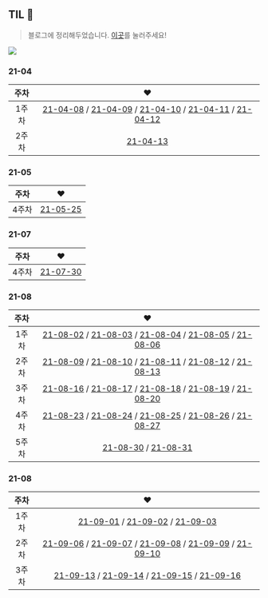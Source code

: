 ## TIL 📝
> 블로그에 정리해두었습니다. [이곳](https://velog.io/@songsong/TIL-Guide)를 눌러주세요!

<img src="https://img.shields.io/badge/React-11B48A?style=flat-square&logo=React&logoColor=white&link=https://ko.reactjs.org/">

### 21-04

|주차|❤|
|:---:|:---:|
|1주차|[21-04-08](https://velog.io/@songsong/2021-04-08-TIL) / [21-04-09](https://velog.io/@songsong/2021-04-09-TIL) / [21-04-10](https://velog.io/@songsong/2021-04-10-TIL) / [21-04-11](https://velog.io/@songsong/2021-04-12-TIL) / [21-04-12](https://velog.io/@songsong/2021-04-12-TIL-q02m9ggy)|
|2주차|[21-04-13](https://velog.io/@songsong/2021-04-13-TIL)|

### 21-05

|주차|❤|
|:---:|:---:|
|4주차|[21-05-25](https://velog.io/@songsong/2021-05-25-TIL)|

### 21-07

|주차|❤|
|:---:|:---:|
|4주차|[21-07-30](https://velog.io/@songsong/TIL-%ED%94%84%EB%A1%9C%EA%B7%B8%EB%9E%98%EB%A8%B8%EC%8A%A4-%EB%8D%B0%EB%B8%8C%EC%BD%94%EC%8A%A4-%ED%94%84%EB%A1%A0%ED%8A%B8%EC%97%94%EB%93%9C-DAY0)|

### 21-08

|주차|❤|
|:---:|:---:|
|1주차|[21-08-02](https://velog.io/@songsong/TIL-DAY1) / [21-08-03](https://velog.io/@songsong/TIL-DAY2) / [21-08-04](https://velog.io/@songsong/TIL-DAY3) / [21-08-05](https://velog.io/@songsong/TIL-DAY4) / [21-08-06](https://velog.io/@songsong/TIL-DAY5)|
|2주차|[21-08-09](https://velog.io/@songsong/TIL-DAY8) / [21-08-10](https://velog.io/@songsong/TIL-DAY9) / [21-08-11](https://velog.io/@songsong/TIL-DAY10) / [21-08-12](https://velog.io/@songsong/TIL-DAY11) / [21-08-13](https://velog.io/@songsong/TIL-DAY12)|
|3주차|[21-08-16](https://velog.io/@songsong/TIL-DAY11-zirrhkny) / [21-08-17](https://velog.io/@songsong/TIL-DAY12-f85ga6o4) / [21-08-18](https://velog.io/@songsong/TIL-DAY13) / [21-08-19](https://velog.io/@songsong/TIL-DAY14) / [21-08-20](https://velog.io/@songsong/%ED%9A%8C%EA%B3%A0%EB%8D%B0%EB%B8%8C%EC%BD%94%EC%8A%A4-%EC%B2%98%EC%9D%8C%EC%93%B0%EB%8A%94-%ED%9A%8C%EA%B3%A0)|
|4주차|[21-08-23](https://velog.io/@songsong/TIL-DAY16) / [21-08-24](https://velog.io/@songsong/TIL-DAY17) / [21-08-25](https://velog.io/@songsong/TIL-DAY18) / [21-08-26](https://velog.io/@songsong/TIL-DAY19) / [21-08-27](https://velog.io/@songsong/TIL-DAY20)|
|5주차|[21-08-30](https://velog.io/@songsong/TIL-DAY21) / [21-08-31](https://velog.io/@songsong/TIL-DAY22)|

### 21-08

|주차|❤|
|:---:|:---:|
|1주차|[21-09-01](https://velog.io/@songsong/TIL-DAY23) / [21-09-02](https://velog.io/@songsong/TIL-DAY24) / [21-09-03](https://velog.io/@songsong/TIL-DAY25)|
|2주차|[21-09-06](https://velog.io/@songsong/TIL-DAY26) / [21-09-07](https://velog.io/@songsong/TIL-DAY27) / [21-09-08](https://velog.io/@songsong/TIL-DAY28) / [21-09-09](https://velog.io/@songsong/TIL-DAY29) / [21-09-10](https://velog.io/@songsong/TIL-DAY30)|
|3주차|[21-09-13](https://velog.io/@songsong/TIL-DAY31) / [21-09-14](https://velog.io/@songsong/TIL-DAY32) / [21-09-15](https://velog.io/@songsong/TIL-DAY33) / [21-09-16](https://velog.io/@songsong/TIL-DAY34)|
